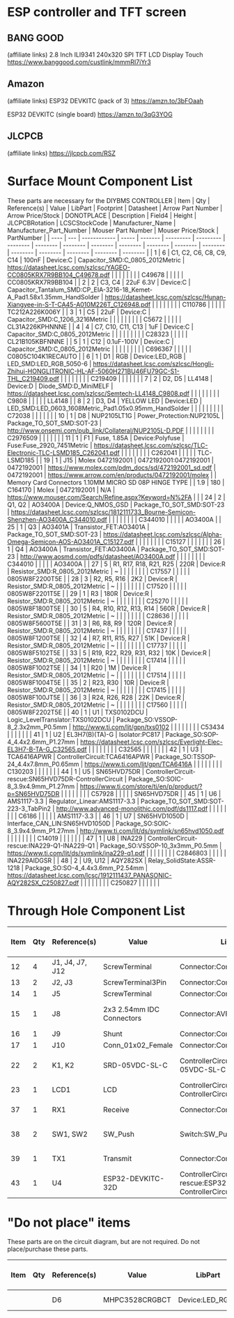 # ESP controller and TFT screen

## BANG GOOD 
(affiliate links)
2.8 Inch ILI9341 240x320 SPI TFT LCD Display Touch
https://www.banggood.com/custlink/mmmRI7iYr3

## Amazon 
(affiliate links)
ESP32 DEVKITC (pack of 3)
https://amzn.to/3bFOaah

ESP32 DEVKITC (single board)
https://amzn.to/3qG3YOG

## JLCPCB
(affiliate links)
https://jlcpcb.com/RSZ


# Surface Mount Component List

These parts are necessary for the DIYBMS CONTROLLER
| Item | Qty | Reference(s) | Value | LibPart | Footprint | Datasheet | Arrow Part Number | Arrow Price/Stock | DONOTPLACE | Description | Field4 | Height | JLCPCBRotation | LCSCStockCode | Manufacturer_Name | Manufacturer_Part_Number | Mouser Part Number | Mouser Price/Stock | PartNumber |
| ---- | --- | ------------ | ----- | ------- | --------- | --------- | -------- | -------- | -------- | -------- | -------- | -------- | -------- | -------- | -------- | -------- | -------- | -------- | -------- |
| 1 | 6 | C1, C2, C6, C8, C9, C14 | 100nF | Device:C | Capacitor_SMD:C_0805_2012Metric | https://datasheet.lcsc.com/szlcsc/YAGEO-CC0805KRX7R9BB104_C49678.pdf |  |  |  |  |  |  |  | C49678 |  |  |  |  | CC0805KRX7R9BB104 |
| 2 | 2 | C3, C4 | 22uF 6.3V | Device:C | Capacitor_Tantalum_SMD:CP_EIA-3216-18_Kemet-A_Pad1.58x1.35mm_HandSolder | https://datasheet.lcsc.com/szlcsc/Hunan-Xiangyee-in-S-T-CA45-A010M226T_C126948.pdf |  |  |  |  |  |  |  | C110786 |  |  |  |  | TC212A226K006Y |
| 3 | 1 | C5 | 22uF | Device:C | Capacitor_SMD:C_1206_3216Metric |  |  |  |  |  |  |  |  | C5672 |  |  |  |  | CL31A226KPHNNNE |
| 4 | 4 | C7, C10, C11, C13 | 1uF | Device:C | Capacitor_SMD:C_0805_2012Metric |  |  |  |  |  |  |  |  | C28323 |  |  |  |  | CL21B105KBFNNNE |
| 5 | 1 | C12 | 0.1uF-100V | Device:C | Capacitor_SMD:C_0805_2012Metric |  |  |  |  |  |  |  |  | C696367 |  |  |  |  | C0805C104K1RECAUTO |
| 6 | 1 | D1 | RGB | Device:LED_RGB | LED_SMD:LED_RGB_5050-6 | https://datasheet.lcsc.com/szlcsc/Hongli-Zhihui-HONGLITRONIC-HL-AF-5060H271BU46FU79GC-S1-THL_C219409.pdf |  |  |  |  |  |  |  | C219409 |  |  |  |  |  |
| 7 | 2 | D2, D5 | LL4148 | Device:D | Diode_SMD:D_MiniMELF | https://datasheet.lcsc.com/szlcsc/Semtech-LL4148_C9808.pdf |  |  |  |  |  |  |  | C9808 |  |  |  |  | LL4148 |
| 8 | 2 | D3, D4 | YELLOW LED | Device:LED | LED_SMD:LED_0603_1608Metric_Pad1.05x0.95mm_HandSolder |  |  |  |  |  |  |  |  | C72038 |  |  |  |  |  |
| 10 | 1 | D8 | NUP2105LT1G | Power_Protection:NUP2105L | Package_TO_SOT_SMD:SOT-23 | http://www.onsemi.com/pub_link/Collateral/NUP2105L-D.PDF |  |  |  |  |  |  |  | C2976509 |  |  |  |  |  |
| 11 | 1 | F1 | Fuse, 1.85A | Device:Polyfuse | Fuse:Fuse_2920_7451Metric | https://datasheet.lcsc.com/szlcsc/TLC-Electronic-TLC-LSMD185_C262041.pdf |  |  |  |  |  |  |  | C262041 |  |  |  |  | TLC-LSMD185 |
| 19 | 1 | J15 | Molex 0472192001 | 0472192001:0472192001 | 0472192001 | https://www.molex.com/pdm_docs/sd/472192001_sd.pdf | 0472192001 | https://www.arrow.com/en/products/0472192001/molex |  | Memory Card Connectors 1.10MM MICRO SD 08P HINGE TYPE |  | 1.9 | 180 | C164170 | Molex | 0472192001 | N/A | https://www.mouser.com/Search/Refine.aspx?Keyword=N%2FA |  |
| 24 | 2 | Q1, Q2 | AO3400A | Device:Q_NMOS_GSD | Package_TO_SOT_SMD:SOT-23 | https://datasheet.lcsc.com/szlcsc/1812111733_Bourne-Semicon-Shenzhen-AO3400A_C344010.pdf |  |  |  |  |  |  |  | C344010 |  |  |  |  | AO3400A |
| 25 | 1 | Q3 | AO3401A | Transistor_FET:AO3401A | Package_TO_SOT_SMD:SOT-23 | https://datasheet.lcsc.com/szlcsc/Alpha-Omega-Semicon-AOS-AO3401A_C15127.pdf |  |  |  |  |  |  |  | C15127 |  |  |  |  |  |
| 26 | 1 | Q4 | AO3400A | Transistor_FET:AO3400A | Package_TO_SOT_SMD:SOT-23 | http://www.aosmd.com/pdfs/datasheet/AO3400A.pdf |  |  |  |  |  |  |  | C344010 |  |  |  |  | AO3400A |
| 27 | 5 | R1, R17, R18, R21, R25 | 220R | Device:R | Resistor_SMD:R_0805_2012Metric | ~ |  |  |  |  |  |  |  | C17557 |  |  |  |  | 0805W8F2200T5E |
| 28 | 3 | R2, R5, R16 | 2K2 | Device:R | Resistor_SMD:R_0805_2012Metric | ~ |  |  |  |  |  |  |  | C17520 |  |  |  |  | 0805W8F2201T5E |
| 29 | 1 | R3 | 180R | Device:R | Resistor_SMD:R_0805_2012Metric | ~ |  |  |  |  |  |  |  | C25270 |  |  |  |  | 0805W8F1800T5E |
| 30 | 5 | R4, R10, R12, R13, R14 | 560R | Device:R | Resistor_SMD:R_0805_2012Metric | ~ |  |  |  |  |  |  |  | C28636 |  |  |  |  | 0805W8F5600T5E |
| 31 | 3 | R6, R8, R9 | 120R | Device:R | Resistor_SMD:R_0805_2012Metric | ~ |  |  |  |  |  |  |  | C17437 |  |  |  |  | 0805W8F1200T5E |
| 32 | 4 | R7, R11, R15, R27 | 51K | Device:R | Resistor_SMD:R_0805_2012Metric | ~ |  |  |  |  |  |  |  | C17737 |  |  |  |  | 0805W8F5102T5E |
| 33 | 5 | R19, R22, R29, R31, R32 | 10K | Device:R | Resistor_SMD:R_0805_2012Metric | ~ |  |  |  |  |  |  |  | C17414 |  |  |  |  | 0805W8F1002T5E |
| 34 | 1 | R20 | 1M | Device:R | Resistor_SMD:R_0805_2012Metric | ~ |  |  |  |  |  |  |  | C17514 |  |  |  |  | 0805W8F1004T5E |
| 35 | 2 | R23, R30 | 10R | Device:R | Resistor_SMD:R_0805_2012Metric | ~ |  |  |  |  |  |  |  | C17415 |  |  |  |  | 0805W8F100JT5E |
| 36 | 3 | R24, R26, R28 | 22K | Device:R | Resistor_SMD:R_0805_2012Metric | ~ |  |  |  |  |  |  |  | C17560 |  |  |  |  | 0805W8F2202T5E |
| 40 | 1 | U1 | TXS0102DCU | Logic_LevelTranslator:TXS0102DCU | Package_SO:VSSOP-8_2.3x2mm_P0.5mm | http://www.ti.com/lit/gpn/txs0102 |  |  |  |  |  |  |  | C53434 |  |  |  |  |  |
| 41 | 1 | U2 | EL3H7(B)(TA)-G | Isolator:PC817 | Package_SO:SOP-4_4.4x2.6mm_P1.27mm | https://datasheet.lcsc.com/szlcsc/Everlight-Elec-EL3H7-B-TA-G_C32565.pdf |  |  |  |  |  |  |  | C32565 |  |  |  |  |  |
| 42 | 1 | U3 | TCA6416APWR | ControllerCircuit:TCA6416APWR | Package_SO:TSSOP-24_4.4x7.8mm_P0.65mm | https://www.ti.com/lit/gpn/TCA6416A |  |  |  |  |  |  |  | C130203 |  |  |  |  |  |
| 44 | 1 | U5 | SN65HVD75DR | ControllerCircuit-rescue:SN65HVD75DR-ControllerCircuit | Package_SO:SOIC-8_3.9x4.9mm_P1.27mm | https://www.ti.com/store/ti/en/p/product/?p=SN65HVD75DR |  |  |  |  |  |  |  | C57928 |  |  |  |  | SN65HVD75DR |
| 45 | 1 | U6 | AMS1117-3.3 | Regulator_Linear:AMS1117-3.3 | Package_TO_SOT_SMD:SOT-223-3_TabPin2 | http://www.advanced-monolithic.com/pdf/ds1117.pdf |  |  |  |  |  |  |  | C6186 |  |  |  |  | AMS1117-3.3 |
| 46 | 1 | U7 | SN65HVD1050D | Interface_CAN_LIN:SN65HVD1050D | Package_SO:SOIC-8_3.9x4.9mm_P1.27mm | http://www.ti.com/lit/ds/symlink/sn65hvd1050.pdf |  |  |  |  |  |  |  | C14019 |  |  |  |  |  |
| 47 | 1 | U8 | INA229 | ControllerCircuit-rescue:INA229-Q1-INA229-Q1 | Package_SO:VSSOP-10_3x3mm_P0.5mm | https://www.ti.com/lit/ds/symlink/ina229-q1.pdf |  |  |  |  |  |  |  | C2846803 |  |  |  |  | INA229AIDGSR |
| 48 | 2 | U9, U12 | AQY282SX | Relay_SolidState:ASSR-1218 | Package_SO:SO-4_4.4x3.6mm_P2.54mm | https://datasheet.lcsc.com/lcsc/1912111437_PANASONIC-AQY282SX_C250827.pdf |  |  |  |  |  |  |  | C250827 |  |  |  |  |  |

# Through Hole Component List
| Item | Qty | Reference(s) | Value | LibPart | Footprint | Datasheet | Arrow Part Number | Arrow Price/Stock | DONOTPLACE | Description | Field4 | Height | JLCPCBRotation | LCSCStockCode | Manufacturer_Name | Manufacturer_Part_Number | Mouser Part Number | Mouser Price/Stock | PartNumber |
| -------- | -------- | -------- | -------- | -------- | -------- | -------- | -------- | -------- | -------- | -------- | -------- | -------- | -------- | -------- | -------- | -------- | -------- | -------- | -------- |
| 12 | 4 | J1, J4, J7, J12 | ScrewTerminal | Connector:Conn_01x04_Female | ControllerCircuit:Terminal-Block_3.81_4P_LCSC_C395880 | ~ |  |  |  |  |  |  |  | C395880 |  |  |  |  |  |
| 13 | 2 | J2, J3 | ScrewTerminal3Pin | Connector:Conn_01x03_Female | ControllerCircuit:Terminal-Block_5.0mm_3P-LCSC_C395850 | ~ |  |  |  |  |  |  |  | C395850 |  |  |  |  |  |
| 14 | 1 | J5 | ScrewTerminal | Connector:Conn_01x02_Female | ControllerCircuit:Terminal-Block_3.81_2P-LCSC_C395878 | ~ |  |  |  |  |  |  |  | C395878 |  |  |  |  |  |
| 15 | 1 | J8 | 2x3 2.54mm IDC Connectors | Connector:AVR-ISP-6 | Connector_PinHeader_2.54mm:PinHeader_2x03_P2.54mm_Vertical | https://lcsc.com/product-detail/IDC-Connectors_Ckmtw-Shenzhen-Cankemeng-C132438_C132438.html |  |  |  |  |  |  |  | C132438 |  |  |  |  |  |
| 16 | 1 | J9 | Shunt | Connector:Conn_01x04_Female | ControllerCircuit:Terminal-Block_3.81_4P_LCSC_C395880 | ~ |  |  |  |  |  |  |  | C395880 |  |  |  |  |  |
| 17 | 1 | J10 | Conn_01x02_Female | Connector:Conn_01x02_Female | Connector_PinHeader_2.54mm:PinHeader_1x02_P2.54mm_Horizontal | ~ |  |  |  |  |  |  |  | C376120 |  |  |  |  |  |
| 22 | 2 | K1, K2 | SRD-05VDC-SL-C | ControllerCircuit-rescue:SRD-05VDC-SL-C-ControllerCircuit | ControllerCircuit:RELAY_SRD-05VDC-SL-C | https://datasheet.lcsc.com/szlcsc/1811021933_Ningbo-Songle-Relay-SRD-05VDC-SL-C_C35449.pdf |  |  |  |  | SONGLE RELAY |  |  | C35449 |  |  |  |  | SRD-05VDC-SL-C |
| 23 | 1 | LCD1 | LCD | ControllerCircuit-rescue:LCD-ControllerCircuit | ControllerCircuit:TFTSPI_2_8_240x320_TOUCH |  |  |  |  |  |  |  |  | C52711/C358718 |  |  |  |  |  |
| 37 | 1 | RX1 | Receive | Connector:Conn_01x02_Male | Connector_JST:JST_PH_S2B-PH-K_1x02_P2.00mm_Horizontal |  |  |  |  |  |  |  |  | C157932 |  |  |  |  | S2B-PH-K-S-GW |
| 38 | 2 | SW1, SW2 | SW_Push | Switch:SW_Push | Button_Switch_THT:SW_PUSH_6mm_H5mm | ~ |  |  |  |  |  |  |  | C455101 |  |  |  |  | XUNPU TS-1002-10026 |
| 39 | 1 | TX1 | Transmit | Connector:Conn_01x02_Male | Connector_JST:JST_PH_S2B-PH-K_1x02_P2.00mm_Horizontal |  |  |  |  |  |  |  |  | C157932 |  |  |  |  | S2B-PH-K-S-GW |
| 43 | 1 | U4 | ESP32-DEVKITC-32D | ControllerCircuit-rescue:ESP32-DEVKITC-32D-ControllerCircuit | ControllerCircuit:MODULE_ESP32-DEVKITC-32D | Espressif Systems |  |  |  |  | 4 |  |  | C319202/C319202 |  |  |  |  |  |

# "Do not place" items

These parts are on the circuit diagram, but are not required.  Do not place/purchase these parts.

| Item | Qty | Reference(s) | Value          | LibPart         | Footprint                            | Datasheet                                                                     | Arrow Part Number | Arrow Price/Stock | DONOTPLACE | Description | Field4 | Height | JLCPCBRotation | LCSCStockCode | Manufacturer_Name | Manufacturer_Part_Number | Mouser Part Number | Mouser Price/Stock | PartNumber |
| ---- | --- | ------------ | -------------- | --------------- | ------------------------------------ | ----------------------------------------------------------------------------- | ----------------- | ----------------- | ---------- | ----------- | ------ | ------ | -------------- | ------------- | ----------------- | ------------------------ | ------------------ | ------------------ | ---------- |
|      |     | D6           | MHPC3528CRGBCT | Device:LED_RGBC | ControllerCircuit:LED_MHPC3528CRGBCT | https://datasheet.lcsc.com/lcsc/2202141600_MEIHUA-MHPC3528CRGBCT_C2962096.pdf |                   |                   |            |             |        |        |                |               |                   |                          |                    |                    |            |
